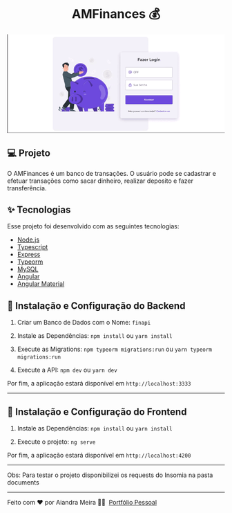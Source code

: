 <div align="center">
	<h1>AMFinances 💰</h1>
</div>

<p align="center">
    <img alt="Preview" src="finapi/documents/finapi.gif">
</p>

## 💻 Projeto

O AMFinances é um banco de transações. O usuário pode se cadastrar e efetuar transações como sacar dinheiro, realizar deposito e fazer transferência.

## ✨ Tecnologias

Esse projeto foi desenvolvido com as seguintes tecnologias:

-   [Node.js](https://nodejs.org/en/)
-   [Typescript](https://www.typescriptlang.org/)
-   [Express](https://expressjs.com/pt-br/)
-   [Typeorm](https://typeorm.io/)
-   [MySQL](https://www.mysql.com/)
-   [Angular](https://angular.io/)
-   [Angular Material](https://material.angular.io/)

## 🚀 Instalação e Configuração do <b>Backend</b>

1. Criar um Banco de Dados com o Nome: `finapi`

2. Instale as Dependências: `npm install` ou `yarn install`

3. Execute as Migrations: `npm typeorm migrations:run` ou `yarn typeorm migrations:run`

4. Execute a API: `npm dev` ou `yarn dev`

Por fim, a aplicação estará disponível em `http://localhost:3333`

---

## 🚀 Instalação e Configuração do <b>Frontend</b>

1. Instale as Dependências: `npm install` ou `yarn install`

2. Execute o projeto: `ng serve`

Por fim, a aplicação estará disponível em `http://localhost:4200`

---

Obs: Para testar o projeto disponibilizei os requests do Insomia na pasta documents

---

Feito com ❤ por Aiandra Meira 👋🏻 &nbsp;[Portfólio Pessoal](https://aiandralves.com.br)
